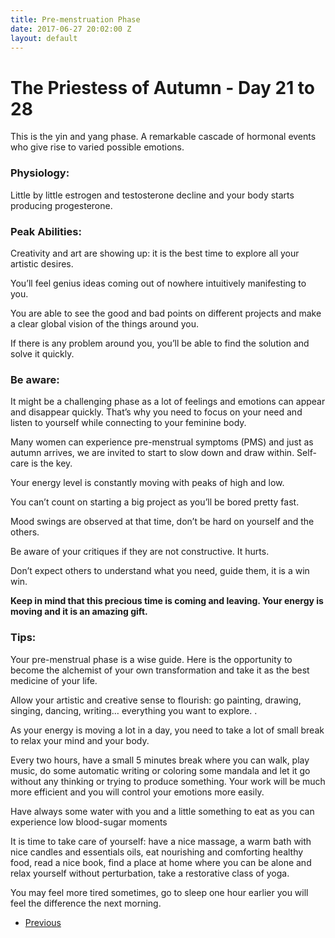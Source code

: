 ```yaml
---
title: Pre-menstruation Phase
date: 2017-06-27 20:02:00 Z
layout: default
---
```


# The Priestess of Autumn - Day 21 to 28

This is the yin and yang phase. A remarkable cascade of hormonal events who give rise to varied possible emotions.

### Physiology:
Little by little estrogen and testosterone decline and your body starts producing progesterone.

### Peak Abilities:
Creativity and art are showing up: it is the best time to explore all your artistic desires.

You’ll feel genius ideas coming out of nowhere intuitively manifesting to you.

You are able to see the good and bad points on different projects and make a clear global vision of the things around you.

If there is any problem around you, you’ll be able to find the solution and solve it quickly.

### Be aware:
It might be a challenging phase as a lot of feelings and emotions can appear and disappear quickly. That’s why you need to focus on your need and listen to yourself while connecting to your feminine body.

Many women can experience pre-menstrual symptoms (PMS) and just as autumn arrives, we are invited to start to slow down and draw within. Self-care is the key.

Your energy level is constantly moving with peaks of high and low.

You can’t count on starting a big project as you’ll be bored pretty fast.

Mood swings are observed at that time, don’t be hard on yourself and the others.

Be aware of your critiques if they are not constructive. It hurts.

Don’t expect others to understand what you need, guide them, it is a win win.

**Keep in mind that this precious time is coming and leaving. Your energy is moving and it is an amazing gift.**

### Tips:
Your pre-menstrual phase is a wise guide. Here is the opportunity to become the alchemist of your own transformation and take it as the best medicine of your life.

Allow your artistic and creative sense to flourish: go painting, drawing, singing, dancing, writing… everything you want to explore. .

As your energy is moving a lot in a day, you need to take a lot of small break to relax your mind and your body.

Every two hours, have a small 5 minutes break where you can walk, play music, do some automatic writing or coloring some mandala and let it go without any
thinking or trying to produce something. Your work will be much more efficient and you will control your emotions more easily.

Have always some water with you and a little something to eat as you can experience low blood-sugar moments

It is time to take care of yourself: have a nice massage, a warm bath with nice candles and essentials oils, eat nourishing and comforting healthy food, read a nice book, find a place at home where you can be alone and relax yourself without perturbation, take a restorative class of yoga.

You may feel more tired sometimes, go to sleep one hour earlier you will feel the difference the next morning.

<ul class="pager">
    <li class="previous"><a href="{{ site.baseurl }}{% link ovulation-phase.markdown %}">Previous</a></li>
    <!-- <li class="next"><a href="/pre-menstruation-phase">Back to </a></li> -->
  </ul>
